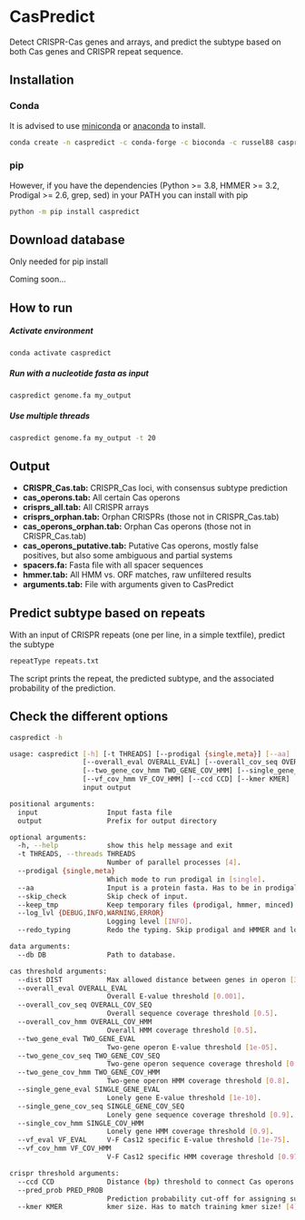 # CasPredict

Detect CRISPR-Cas genes and arrays, and predict the subtype based on both Cas genes and CRISPR repeat sequence.

## Installation
### Conda
It is advised to use [miniconda](https://docs.conda.io/en/latest/miniconda.html) or [anaconda](https://www.anaconda.com/) to install.

```sh
conda create -n caspredict -c conda-forge -c bioconda -c russel88 caspredict
```

### pip
However, if you have the dependencies (Python >= 3.8, HMMER >= 3.2, Prodigal >= 2.6, grep, sed) in your PATH you can install with pip

```sh
python -m pip install caspredict
```

## Download database
Only needed for pip install

Coming soon...

## How to run
##### Activate environment
```sh
conda activate caspredict
```
##### Run with a nucleotide fasta as input
```sh
caspredict genome.fa my_output
```
##### Use multiple threads
```sh
caspredict genome.fa my_output -t 20
```

## Output
* **CRISPR_Cas.tab:**           CRISPR_Cas loci, with consensus subtype prediction
* **cas_operons.tab:**          All certain Cas operons
* **crisprs_all.tab:**          All CRISPR arrays
* **crisprs_orphan.tab:**       Orphan CRISPRs (those not in CRISPR_Cas.tab)
* **cas_operons_orphan.tab:**   Orphan Cas operons (those not in CRISPR_Cas.tab)
* **cas_operons_putative.tab:** Putative Cas operons, mostly false positives, but also some ambiguous and partial systems
* **spacers.fa:**               Fasta file with all spacer sequences
* **hmmer.tab:**                All HMM vs. ORF matches, raw unfiltered results
* **arguments.tab:**            File with arguments given to CasPredict

## Predict subtype based on repeats
With an input of CRISPR repeats (one per line, in a simple textfile), predict the subtype

```sh
repeatType repeats.txt
```

The script prints the repeat, the predicted subtype, and the associated probability of the prediction.

## Check the different options
```sh
caspredict -h

usage: caspredict [-h] [-t THREADS] [--prodigal {single,meta}] [--aa] [--skip_check] [--keep_tmp] [--log_lvl {DEBUG,INFO,WARNING,ERROR}] [--redo_typing] [--db DB] [--dist DIST]
                  [--overall_eval OVERALL_EVAL] [--overall_cov_seq OVERALL_COV_SEQ] [--overall_cov_hmm OVERALL_COV_HMM] [--two_gene_eval TWO_GENE_EVAL] [--two_gene_cov_seq TWO_GENE_COV_SEQ]
                  [--two_gene_cov_hmm TWO_GENE_COV_HMM] [--single_gene_eval SINGLE_GENE_EVAL] [--single_gene_cov_seq SINGLE_GENE_COV_SEQ] [--single_cov_hmm SINGLE_COV_HMM] [--vf_eval VF_EVAL]
                  [--vf_cov_hmm VF_COV_HMM] [--ccd CCD] [--kmer KMER]
                  input output

positional arguments:
  input                 Input fasta file
  output                Prefix for output directory

optional arguments:
  -h, --help            show this help message and exit
  -t THREADS, --threads THREADS
                        Number of parallel processes [4].
  --prodigal {single,meta}
                        Which mode to run prodigal in [single].
  --aa                  Input is a protein fasta. Has to be in prodigal format.
  --skip_check          Skip check of input.
  --keep_tmp            Keep temporary files (prodigal, hmmer, minced).
  --log_lvl {DEBUG,INFO,WARNING,ERROR}
                        Logging level [INFO].
  --redo_typing         Redo the typing. Skip prodigal and HMMER and load the hmmer.tab from the output dir.

data arguments:
  --db DB               Path to database.

cas threshold arguments:
  --dist DIST           Max allowed distance between genes in operon [3].
  --overall_eval OVERALL_EVAL
                        Overall E-value threshold [0.001].
  --overall_cov_seq OVERALL_COV_SEQ
                        Overall sequence coverage threshold [0.5].
  --overall_cov_hmm OVERALL_COV_HMM
                        Overall HMM coverage threshold [0.5].
  --two_gene_eval TWO_GENE_EVAL
                        Two-gene operon E-value threshold [1e-05].
  --two_gene_cov_seq TWO_GENE_COV_SEQ
                        Two-gene operon sequence coverage threshold [0.8].
  --two_gene_cov_hmm TWO_GENE_COV_HMM
                        Two-gene operon HMM coverage threshold [0.8].
  --single_gene_eval SINGLE_GENE_EVAL
                        Lonely gene E-value threshold [1e-10].
  --single_gene_cov_seq SINGLE_GENE_COV_SEQ
                        Lonely gene sequence coverage threshold [0.9].
  --single_cov_hmm SINGLE_COV_HMM
                        Lonely gene HMM coverage threshold [0.9].
  --vf_eval VF_EVAL     V-F Cas12 specific E-value threshold [1e-75].
  --vf_cov_hmm VF_COV_HMM
                        V-F Cas12 specific HMM coverage threshold [0.97].

crispr threshold arguments:
  --ccd CCD             Distance (bp) threshold to connect Cas operons and CRISPR arrays [10000.0].
  --pred_prob PRED_PROB
                        Prediction probability cut-off for assigning subtype to CRISPR repeats [0.75].
  --kmer KMER           kmer size. Has to match training kmer size! [4].

```
